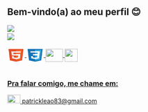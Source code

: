 ## Bem-vindo(a) ao meu perfil 😊

 <div>
   <a href="https://github.com/mayuleao">
   <img height="180em" src="https://github-readme-stats.vercel.app/api?username=mayuleao&show_icons=true&theme=tokyonight&include_all_commits=true&count_private=true"/> <br>
   <img height="180em" src="https://github-readme-stats.vercel.app/api/top-langs/?username=mayuleao&layout=compact&langs_count=6&theme=tokyonight"/>
    
<br>
</div>
<div style="display: inline_block"><br>
  <!-- <img align="center" height="30" width="40" src="https://raw.githubusercontent.com/devicons/devicon/master/icons/javascript/javascript-plain.svg"> -->
  <img align="center" height="30" width="40" src="https://raw.githubusercontent.com/devicons/devicon/master/icons/html5/html5-original.svg">
  <img align="center" height="30" width="40" src="https://raw.githubusercontent.com/devicons/devicon/master/icons/css3/css3-original.svg">
  <img align="center" height="30" width="40" src="https://cdn.iconscout.com/icon/free/png-512/free-java-60-1174953.png?f=webp&w=256">
  <img align="center" height="30" width="30" src="https://upload.wikimedia.org/wikipedia/commons/0/0a/Python.svg">
 <br>
</div>
 
 <br>
 
  ### Pra falar comigo, me chame em:
 
<div> 

 <p><img height="20" width="30" src="https://upload.wikimedia.org/wikipedia/commons/7/7e/Gmail_icon_%282020%29.svg"> patrickleao83@gmail.com </p>

</div>
